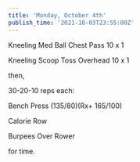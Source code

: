 ```yaml
---
title: 'Monday, October 4th'
publish_time: '2021-10-03T23:55:00Z'
---
```


Kneeling Med Ball Chest Pass 10 x 1

Kneeling Scoop Toss Overhead 10 x 1

then,

30-20-10 reps each:

Bench Press (135/80)(Rx+ 165/100)

Calorie Row

Burpees Over Rower

for time.
